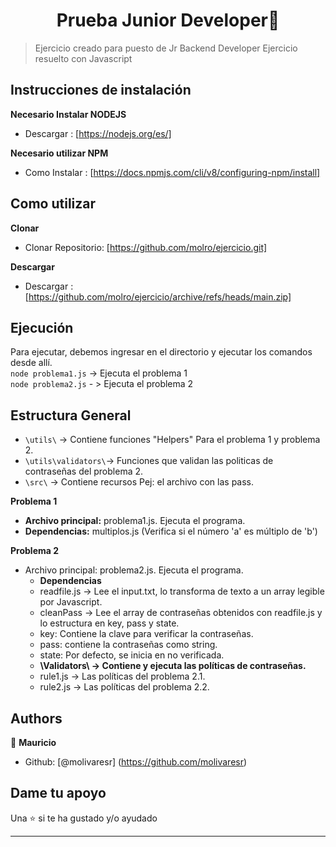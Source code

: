 <h1 align="center"> Prueba Junior Developer👋</h1>

> Ejercicio creado para puesto de Jr Backend Developer
> Ejercicio resuelto con Javascript

## Instrucciones de instalación
**Necesario Instalar NODEJS**  
- Descargar : [https://nodejs.org/es/]

**Necesario utilizar NPM**  
- Como Instalar : [https://docs.npmjs.com/cli/v8/configuring-npm/install]

## Como utilizar  
**Clonar**  
- Clonar Repositorio: [https://github.com/molro/ejercicio.git]  

**Descargar** 
- Descargar : [https://github.com/molro/ejercicio/archive/refs/heads/main.zip]  

## Ejecución  
Para ejecutar, debemos ingresar en el directorio y ejecutar los comandos desde allí.   
``node problema1.js``  -> Ejecuta el problema 1  
``node problema2.js``  - > Ejecuta el problema 2  

## Estructura General
- ``\utils\`` -> Contiene funciones "Helpers" Para el problema 1 y problema 2.  
- ``\utils\validators\``-> Funciones que validan las politicas de contraseñas del problema 2. 
- ``\src\`` -> Contiene recursos Pej: el archivo con las pass. 

**Problema 1**
- **Archivo principal:** problema1.js. Ejecuta el programa. 
- **Dependencias:** multiplos.js (Verifica si el número 'a' es múltiplo de 'b') 

**Problema 2** 
- Archivo principal: problema2.js. Ejecuta el programa.  
  - **Dependencias**
  - readfile.js -> Lee el input.txt, lo transforma de texto a un array legible por Javascript.  
  - cleanPass -> Lee el array de contraseñas obtenidos con readfile.js y lo estructura en key, pass y state.  
  - key: Contiene la clave para verificar la contraseñas.  
  - pass: contiene la contraseñas como string.  
  - state: Por defecto, se inicia en no verificada.  
  - **\Validators\ -> Contiene y ejecuta las políticas de contraseñas.** 
  -  rule1.js -> Las políticas del problema 2.1.  
  -  rule2.js -> Las políticas del problema 2.2.  
## Authors
👤 **Mauricio**

- Github: [@molivaresr] (https://github.com/molivaresr)

## Dame tu apoyo

Una ⭐️ si te ha gustado y/o ayudado

---

